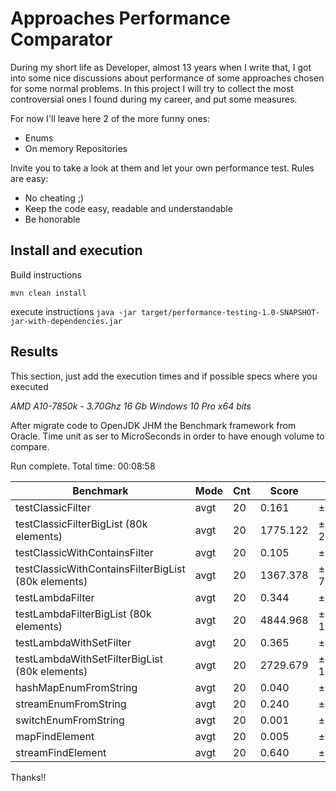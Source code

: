 # Approaches Performance Comparator

During my short life as Developer, almost 13 years when I write that, I got into some nice discussions about
performance of some approaches chosen for some normal problems.
In this project I will try to collect the most controversial ones I found during my career, and put some measures.

For now I'll leave here 2 of the more funny ones:

* Enums
* On memory Repositories

Invite you to take a look at them and let your own performance test.
Rules are easy:

* No cheating ;)
* Keep the code easy, readable and understandable
* Be honorable

## Install and execution

Build instructions

`mvn clean install`

execute instructions
`java -jar target/performance-testing-1.0-SNAPSHOT-jar-with-dependencies.jar`
## Results

This section, just add the execution times and if possible specs where you executed

_AMD A10-7850k - 3.70Ghz_
_16 Gb_
_Windows 10 Pro x64 bits_

After migrate code to OpenJDK JHM the Benchmark framework from Oracle.
Time unit as ser to MicroSeconds in order to have enough volume to compare.

Run complete. Total time: 00:08:58

| Benchmark | Mode  | Cnt |  Score | Error | Units |
|---|---|---|---|---|---|
| testClassicFilter                     | avgt   | 20     | 0.161 | ±    0.003  | us/op |
| testClassicFilterBigList (80k elements)  | avgt   | 20  | 1775.122 |±  202.033  | us/op |
| testClassicWithContainsFilter         | avgt   | 20     | 0.105 |±    0.010  | us/op |
| testClassicWithContainsFilterBigList (80k elements) | avgt   | 20  | 1367.378 | ±  769.988  | us/op |
| testLambdaFilter                      | avgt   | 20     | 0.344 |±    0.096  | us/op |
| testLambdaFilterBigList    (80k elements)           | avgt   | 20  | 4844.968 | ± 1242.457  | us/op |
| testLambdaWithSetFilter               | avgt   | 20     | 0.365 |±    0.090  | us/op |
| testLambdaWithSetFilterBigList   (80k elements)     | avgt   | 20  | 2729.679 | ± 1056.436  | us/op |
| hashMapEnumFromString                                        | avgt   | 20     | 0.040 | ±    0.009  | us/op |
| streamEnumFromString                                          | avgt   | 20     | 0.240 | ±    0.105  | us/op |
| switchEnumFromString                                         | avgt   | 20     | 0.001 | ±    0.001 | us/op |
| mapFindElement                                  | avgt   | 20     | 0.005 | ±    0.001  | us/op |
| streamFindElement                               | avgt   | 20     | 0.640 | ±    0.111  | us/op |


Thanks!!
